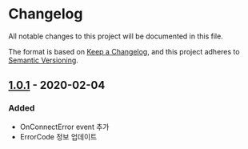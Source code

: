 ﻿# Changelog
All notable changes to this project will be documented in this file.

The format is based on [Keep a Changelog](https://keepachangelog.com/en/1.0.0/),
and this project adheres to [Semantic Versioning](https://semver.org/spec/v2.0.0.html).

## [1.0.1] - 2020-02-04
### Added
- OnConnectError event 추가
- ErrorCode 정보 업데이트

[1.0.1]: https://github.com/smok95/KiwoomTrader